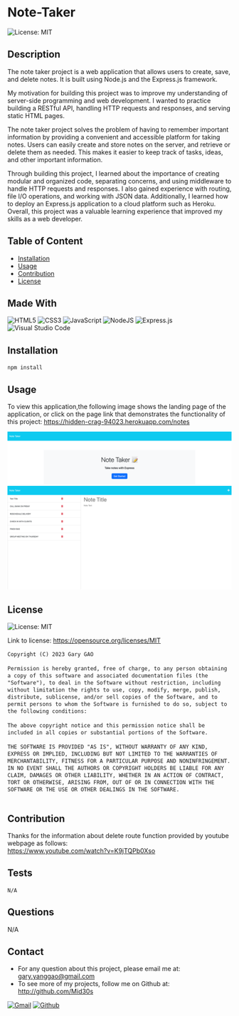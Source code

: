 # Note-Taker

![License: MIT](https://img.shields.io/badge/License-MIT-yellow.svg)

## Description

The note taker project is a web application that allows users to create, save, and delete notes. It is built using Node.js and the Express.js framework.

My motivation for building this project was to improve my understanding of server-side programming and web development. I wanted to practice building a RESTful API, handling HTTP requests and responses, and serving static HTML pages.

The note taker project solves the problem of having to remember important information by providing a convenient and accessible platform for taking notes. Users can easily create and store notes on the server, and retrieve or delete them as needed. This makes it easier to keep track of tasks, ideas, and other important information.

Through building this project, I learned about the importance of creating modular and organized code, separating concerns, and using middleware to handle HTTP requests and responses. I also gained experience with routing, file I/O operations, and working with JSON data. Additionally, I learned how to deploy an Express.js application to a cloud platform such as Heroku. Overall, this project was a valuable learning experience that improved my skills as a web developer.

## Table of Content

* [Installation](#installation)
* [Usage](#usage)
* [Contribution](#contribution)
* [License](#license)
  
## Made With

![HTML5](https://img.shields.io/badge/html5-%23E34F26.svg?style=for-the-badge&logo=html5&logoColor=white)
![CSS3](https://img.shields.io/badge/css3-%231572B6.svg?style=for-the-badge&logo=css3&logoColor=white)
![JavaScript](https://img.shields.io/badge/javascript-%23323330.svg?style=for-the-badge&logo=javascript&logoColor=%23F7DF1E)
![NodeJS](https://img.shields.io/badge/node.js-6DA55F?style=for-the-badge&logo=node.js&logoColor=white)
![Express.js](https://img.shields.io/badge/express.js-%23404d59.svg?style=for-the-badge&logo=express&logoColor=%2361DAFB)
![Visual Studio Code](https://img.shields.io/badge/Visual%20Studio%20Code-0078d7.svg?style=for-the-badge&logo=visual-studio-code&logoColor=white)
  
## Installation  

```
npm install
```

## Usage

To view this application,the following image shows the landing page of the application, or click on the page link that demonstrates the functionality of this project: 
https://hidden-crag-94023.herokuapp.com/notes

![Note-Taker](./assets/images/landing.png)
![Note-Taker](./assets/images/notes.png)

## License

![License: MIT](https://img.shields.io/badge/License-MIT-yellow.svg)

Link to license: <https://opensource.org/licenses/MIT>

```
Copyright (C) 2023 Gary GAO

Permission is hereby granted, free of charge, to any person obtaining a copy of this software and associated documentation files (the "Software"), to deal in the Software without restriction, including without limitation the rights to use, copy, modify, merge, publish, distribute, sublicense, and/or sell copies of the Software, and to permit persons to whom the Software is furnished to do so, subject to the following conditions:

The above copyright notice and this permission notice shall be included in all copies or substantial portions of the Software.

THE SOFTWARE IS PROVIDED "AS IS", WITHOUT WARRANTY OF ANY KIND, EXPRESS OR IMPLIED, INCLUDING BUT NOT LIMITED TO THE WARRANTIES OF MERCHANTABILITY, FITNESS FOR A PARTICULAR PURPOSE AND NONINFRINGEMENT. IN NO EVENT SHALL THE AUTHORS OR COPYRIGHT HOLDERS BE LIABLE FOR ANY CLAIM, DAMAGES OR OTHER LIABILITY, WHETHER IN AN ACTION OF CONTRACT, TORT OR OTHERWISE, ARISING FROM, OUT OF OR IN CONNECTION WITH THE SOFTWARE OR THE USE OR OTHER DEALINGS IN THE SOFTWARE.
  
```
  
## Contribution

Thanks for the information about delete route function provided by youtube webpage as follows:\
<https://www.youtube.com/watch?v=K9jTQPb0Xso>

## Tests

```
N/A
```

## Questions

N/A

## Contact

* For any question about this project, please email me at: gary.yanggao@gmail.com
* To see more of my projects, follow me on Github at: <http://github.com/Mid30s>
  
[![Gmail](https://img.shields.io/badge/Gmail-D14836?style=for-the-badge&logo=gmail&logoColor=white)](mailto:gary.yanggao@gmail.com)
[![Github](https://img.shields.io/badge/GitHub-100000?style=for-the-badge&logo=github&logoColor=white)](https://github.com/Mid30s)
